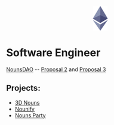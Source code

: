 <p align="center">
  <img width="40" height="66" src="https://raw.githubusercontent.com/0xFloyd/0xFloyd/master/eth.png">
</p>

# Software Engineer

[NounsDAO](https://github.com/nounsDAO) -- [Proposal 2](https://nouns.wtf/vote/2) and [Proposal 3](https://nouns.wtf/vote/3)

## Projects:
- [3D Nouns](https://3dnouns.xyz)
- [Nounify](https://nounify.wtf/)
- [Nouns Party](https://nouns.party/)
